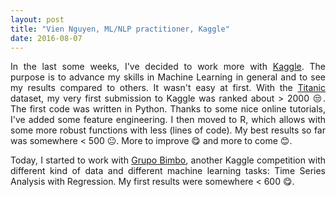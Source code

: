 ```yaml
---
layout: post
title: "Vien Nguyen, ML/NLP practitioner, Kaggle"
date: 2016-08-07
---
```


<p align = "justify">
In the last some weeks, I've decided to work more with <a href="https://www.kaggle.com">Kaggle</a>. The purpose is to advance my skills in Machine Learning in general and to see my results compared to others. It wasn't easy at first. With the <a href="https://www.kaggle.com/c/titanic">Titanic</a> dataset, my very first submission to Kaggle was ranked about &gt; 2000 &#128530;. The first code was written in Python. Thanks to some nice online tutorials, I've added some feature engineering. I then moved to R, which allows with some more robust functions with less (lines of code). My best results so far was somewhere &lt; 500 &#128528;. More to improve &#128523; and more to come &#128522;.
</p>

<p align = "justify">
Today, I started to work with <a href="https://www.kaggle.com/c/grupo-bimbo-inventory-demand">Grupo Bimbo</a>, another Kaggle competition with different kind of data and different machine learning tasks: Time Series Analysis with Regression. My first results were somewhere  &lt; 600 &#128523;.
</p>

<div>
<script>
  (function(i,s,o,g,r,a,m){i['GoogleAnalyticsObject']=r;i[r]=i[r]||function(){
  (i[r].q=i[r].q||[]).push(arguments)},i[r].l=1*new Date();a=s.createElement(o),
  m=s.getElementsByTagName(o)[0];a.async=1;a.src=g;m.parentNode.insertBefore(a,m)
  })(window,document,'script','https://www.google-analytics.com/analytics.js','ga');

  ga('create', 'UA-77434616-1', 'auto');
  ga('send', 'pageview');

</script>
</div>